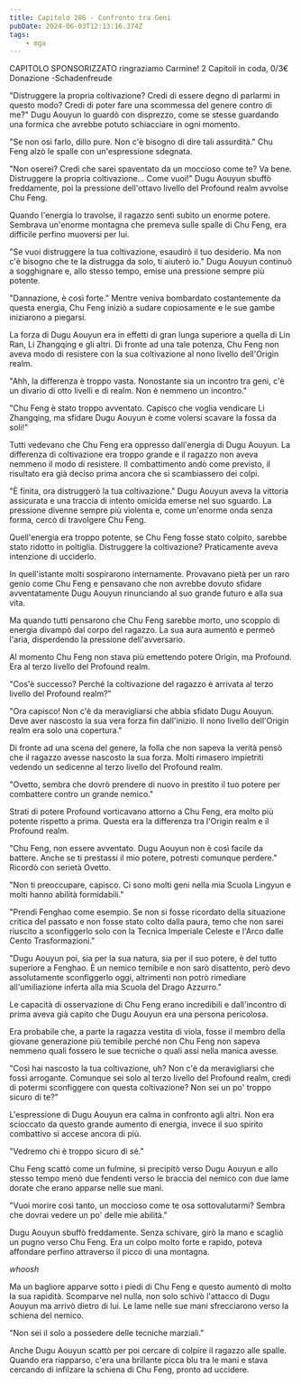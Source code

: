 ```yaml
---
title: Capitolo 286 - Confronto tra Geni
pubDate: 2024-06-03T12:13:16.374Z
tags:
    - mga
---
```

                
CAPITOLO SPONSORIZZATO ringraziamo Carmine!
2 Capitoli in coda, 0/3€ Donazione
-Schadenfreude


"Distruggere la propria coltivazione? Credi di essere degno di parlarmi in questo modo? Credi di poter fare una scommessa del genere contro di me?" Dugu Aouyun lo guardò con disprezzo, come se stesse guardando una formica che avrebbe potuto schiacciare in ogni momento.


"Se non osi farlo, dillo pure. Non c'è bisogno di dire tali assurdità." Chu Feng alzò le spalle con un'espressione sdegnata.


"Non oserei? Credi che sarei spaventato da un moccioso come te? Va bene. Distruggere la propria coltivazione... Come vuoi!" Dugu Aouyun sbuffò freddamente, poi la pressione dell'ottavo livello del Profound realm avvolse Chu Feng.


Quando l'energia lo travolse, il ragazzo sentì subito un enorme potere. Sembrava un'enorme montagna che premeva sulle spalle di Chu Feng, era difficile perfino muoversi per lui.


"Se vuoi distruggere la tua coltivazione, esaudirò il tuo desiderio. Ma non c'è bisogno che te la distrugga da solo, ti aiuterò io." Dugu Aouyun continuò a sogghignare e, allo stesso tempo, emise una pressione sempre più potente.


"Dannazione, è così forte." Mentre veniva bombardato costantemente da questa energia, Chu Feng iniziò a sudare copiosamente e le sue gambe iniziarono a piegarsi.


La forza di Dugu Aouyun era in effetti di gran lunga superiore a quella di Lin Ran, Li Zhangqing e gli altri. Di fronte ad una tale potenza, Chu Feng non aveva modo di resistere con la sua coltivazione al nono livello dell'Origin realm.


"Ahh, la differenza è troppo vasta. Nonostante sia un incontro tra geni, c'è un divario di otto livelli e di realm. Non è nemmeno un incontro."


"Chu Feng è stato troppo avventato. Capisco che voglia vendicare Li Zhangqing, ma sfidare Dugu Aouyun è come volersi scavare la fossa da soli!"


Tutti vedevano che Chu Feng era oppresso dall'energia di Dugu Aouyun. La differenza di coltivazione era troppo grande e il ragazzo non aveva nemmeno il modo di resistere. Il combattimento andò come previsto, il risultato era già deciso prima ancora che si scambiassero dei colpi.


"È finita, ora distruggerò la tua coltivazione." Dugu Aouyun aveva la vittoria assicurata e una traccia di intento omicida emerse nel suo sguardo. La pressione divenne sempre più violenta e, come un'enorme onda senza forma, cercò di travolgere Chu Feng.


Quell'energia era troppo potente, se Chu Feng fosse stato colpito, sarebbe stato ridotto in poltiglia. Distruggere la coltivazione? Praticamente aveva intenzione di ucciderlo.


In quell'istante molti sospirarono internamente. Provavano pietà per un raro genio come Chu Feng e pensavano che non avrebbe dovuto sfidare avventatamente Dugu Aouyun rinunciando al suo grande futuro e alla sua vita.


Ma quando tutti pensarono che Chu Feng sarebbe morto, uno scoppio di energia divampò dal corpo del ragazzo. La sua aura aumentò e permeò l'aria, disperdendo la pressione dell'avversario.


Al momento Chu Feng non stava più emettendo potere Origin, ma Profound. Era al terzo livello del Profound realm.


"Cos'è successo? Perché la coltivazione del ragazzo è arrivata al terzo livello del Profound realm?"


"Ora capisco! Non c'è da meravigliarsi che abbia sfidato Dugu Aouyun. Deve aver nascosto la sua vera forza fin dall'inizio. Il nono livello dell'Origin realm era solo una copertura."


Di fronte ad una scena del genere, la folla che non sapeva la verità pensò che il ragazzo avesse nascosto la sua forza. Molti rimasero impietriti vedendo un sedicenne al terzo livello del Profound realm.


"Ovetto, sembra che dovrò prendere di nuovo in prestito il tuo potere per combattere contro un grande nemico."


Strati di potere Profound vorticavano attorno a Chu Feng, era molto più potente rispetto a prima. Questa era la differenza tra l'Origin realm e il Profound realm.


"Chu Feng, non essere avventato. Dugu Aouyun non è così facile da battere. Anche se ti prestassi il mio potere, potresti comunque perdere." Ricordò con serietà Ovetto.


"Non ti preoccupare, capisco. Ci sono molti geni nella mia Scuola Lingyun e molti hanno abilità formidabili."


"Prendi Fenghao come esempio. Se non si fosse ricordato della situazione critica del passato e non fosse stato colto dalla paura, temo che non sarei riuscito a sconfiggerlo solo con la Tecnica Imperiale Celeste e l'Arco dalle Cento Trasformazioni."


"Dugu Aouyun poi, sia per la sua natura, sia per il suo potere, è del tutto superiore a Fenghao. È un nemico temibile e non sarò disattento, però devo assolutamente sconfiggerlo oggi, altrimenti non potrò rimediare all'umiliazione inferta alla mia Scuola del Drago Azzurro."


Le capacità di osservazione di Chu Feng erano incredibili e dall'incontro di prima aveva già capito che Dugu Aouyun era una persona pericolosa.


Era probabile che, a parte la ragazza vestita di viola, fosse il membro della giovane generazione più temibile perché non Chu Feng non sapeva nemmeno quali fossero le sue tecniche o quali assi nella manica avesse.


"Così hai nascosto la tua coltivazione, uh? Non c'è da meravigliarsi che fossi arrogante. Comunque sei solo al terzo livello del Profound realm, credi di potermi sconfiggere con questa coltivazione? Non sei un po' troppo sicuro di te?"


L'espressione di Dugu Aouyun era calma in confronto agli altri. Non era scioccato da questo grande aumento di energia, invece il suo spirito combattivo si accese ancora di più.


"Vedremo chi è troppo sicuro di sé."


Chu Feng scattò come un fulmine, si precipitò verso Dugu Aouyun e allo stesso tempo menò due fendenti verso le braccia del nemico con due lame dorate che erano apparse nelle sue mani.


"Vuoi morire così tanto, un moccioso come te osa sottovalutarmi? Sembra che dovrai vedere un po' delle mie abilità."


Dugu Aouyun sbuffò freddamente. Senza schivare, girò la mano e scagliò un pugno verso Chu Feng. Era un colpo molto forte e rapido, poteva affondare perfino attraverso il picco di una montagna.


*whoosh*


Ma un bagliore apparve sotto i piedi di Chu Feng e questo aumentò di molto la sua rapidità. Scomparve nel nulla, non solo schivò l'attacco di Dugu Aouyun ma arrivò dietro di lui. Le lame nelle sue mani sfrecciarono verso la schiena del nemico.


"Non sei il solo a possedere delle tecniche marziali."


Anche Dugu Aouyun scattò per poi cercare di colpire il ragazzo alle spalle. Quando era riapparso, c'era una brillante picca blu tra le mani e stava cercando di infilzare la schiena di Chu Feng, pronto ad uccidere.





